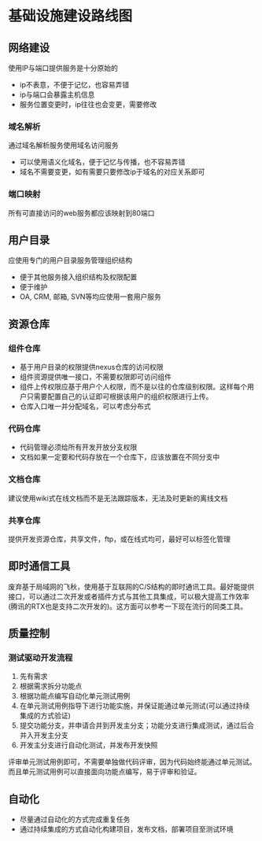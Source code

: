 # 基础设施建设路线图
## 网络建设
使用IP与端口提供服务是十分原始的
- ip不表意，不便于记忆，也容易弄错
- ip与端口会暴露主机信息
- 服务位置变更时，ip往往也会变更，需要修改

### 域名解析
通过域名解析服务使用域名访问服务
- 可以使用语义化域名，便于记忆与传播，也不容易弄错
- 域名不需要变更，如有需要只要修改ip于域名的对应关系即可

### 端口映射
所有可直接访问的web服务都应该映射到80端口

## 用户目录
应使用专门的用户目录服务管理组织结构
- 便于其他服务接入组织结构及权限配置
- 便于维护
- OA, CRM, 邮箱, SVN等均应使用一套用户服务

## 资源仓库
### 组件仓库
- 基于用户目录的权限提供nexus仓库的访问权限
- 组件资源提供唯一接口，不需要权限即可访问组件
- 组件上传权限应基于用户个人权限，而不是以往的仓库级别权限。这样每个用户只需要配置自己的认证即可根据该用户的组织权限进行上传。
- 仓库入口唯一并分配域名，可以考虑分布式

### 代码仓库
- 代码管理必须给所有开发开放分支权限
- 文档如果一定要和代码存放在一个仓库下，应该放置在不同分支中

### 文档仓库
建议使用wiki式在线文档而不是无法跟踪版本，无法及时更新的离线文档

### 共享仓库
提供开发资源仓库，共享文件，ftp，或在线式均可，最好可以标签化管理

## 即时通信工具
废弃基于局域网的飞秋，使用基于互联网的C/S结构的即时通讯工具。最好能提供接口，可以通过二次开发或者插件方式与其他工具集成，可以极大提高工作效率(腾讯的RTX也是支持二次开发的)。这方面可以参考一下现在流行的同类工具。

## 质量控制
### 测试驱动开发流程
1. 先有需求
2. 根据需求拆分功能点
3. 根据功能点编写自动化单元测试用例
4. 在单元测试用例指导下进行功能实施，并保证能通过单元测试(可以通过持续集成的方式验证)
5. 提交功能分支，并申请合并到开发主分支；功能分支进行集成测试，通过后合并入开发主分支
6. 开发主分支进行自动化测试，并发布开发快照

评审单元测试用例即可，不需要单独做代码评审，因为代码始终能通过单元测试。而且单元测试用例可以直接面向功能点编写，易于评审和验证。

## 自动化
- 尽量通过自动化的方式完成重复任务
- 通过持续集成的方式自动化构建项目，发布文档，部署项目至测试环境
